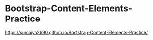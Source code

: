 # Bootstrap-Content-Elements-Practice
https://sumaiya2690.github.io/Bootstrap-Content-Elements-Practice/
